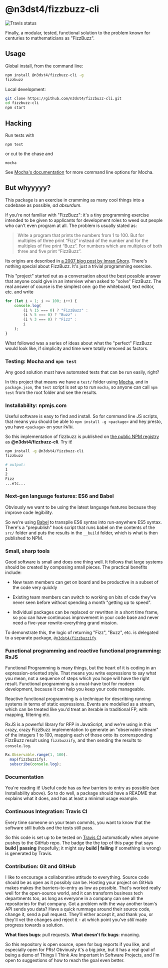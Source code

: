 @n3dst4/fizzbuzz-cli
====================

![Travis status](https://travis-ci.org/n3dst4/fizzbuzz-cli.svg)

Finally, a modular, tested, functional solution to the problem known for centuries to mathematicians as "FizzBuzz".

## Usage

Global install, from the command line:

```bash
npm install @n3dst4/fizzbuzz-cli -g
fizzbuzz
```

Local development:

```bash
git clone https://github.com/n3dst4/fizzbuzz-cli.git
cd fizzbuzz-cli
npm start
```

## Hacking

Run tests with

```
npm test
```

or cut to the chase and

```
mocha
```

See [Mocha's documentation](http://mochajs.org/) for more command line options
for Mocha.


## But whyyyyy?

This package is an exercise in cramming as many cool things into a codebase as
possible, *ad absurdum*.

If you're not familiar with "FizzBuzz": it's a tiny programming exercise
intended to be given to applicants for development roles to weed out people who
can't even program at all. The problem is usually stated as:

> Write a program that prints the numbers from 1 to 100. But for multiples of
> three print “Fizz” instead of the number and for the multiples of five print
> “Buzz”. For numbers which are multiples of both three and five print
> “FizzBuzz”.

Its origins are described in [a 2007 blog post by Imran
Ghory](http://imranontech.com/2007/01/24/using-fizzbuzz-to-find-developers-who-grok-coding/).
There's nothing special about FizzBuzz. It's just a trivial programming
exercise.

This "project" started out as a conversation about the best possible answer that
anyone could give in an interview when asked to "solve" FizzBuzz. The real
answer of course is the simplest one: go the whiteboard, text editor, etc. and
write

```js
for (let i = 1; i <= 100; i++) {
    console.log(
        (i % 15 === 0) ? "FizzBuzz" :
        (i % 5 === 0) ? "Buzz" :
        (i % 3 === 0) ? "Fizz" :
        i
    );
}
```

What followed was a series of ideas about what the "perfect" FizzBuzz would look
like, if simplicity and time were totally removed as factors.

### Testing: Mocha and `npm test`

Any good solution must have automated tests that can be run easily, right?

In this project that means we have a `test/` folder using
[Mocha](http://mochajs.org/), and in `package.json`, the `test` script is set up
to run `mocha`, so anyone can call `npm test` from the root folder and see the
results.

### Installability: npmjs.com

Useful software is easy to find and install. So for command line JS scripts,
that means you should be able to `npm install -g <package>` and hey presto, you
have `<package>` on your `PATH`.

So this implementation of fizzbuzz is published on [the public NPM
registry](https://www.npmjs.com/) as **@n3dst4/fizzbuzz-cli**. Try it!

```bash
npm install -g @n3dst4/fizzbuzz-cli
fizzbuzz

# output:
1
2
Fizz
...etc...
```

### Next-gen language features: ES6 and Babel

Obviously we want to be using the latest language features because they improve code legibility.

So we're using [Babel](https://babeljs.io/) to transpile ES6 syntax into
run-anywhere ES5 syntax. There's a "prepublish" hook script that runs babel on
the contents of the `src/` folder and puts the results in the `__build` folder, 
which is what is then published to NPM.

### Small, sharp tools

Good software is small and does one thing well. It follows that large systems
should be created by composing small pieces. The practical benefits include:

* New team members can get on board and be productive in a subset of the code
    very quickly

* Existing team members can switch to working on bits of code they've never seen
    before without spending a month "getting up to speed".

* Individual packages can be replaced or rewritten in a short time frame, so you
    can have continuous improvement in your code base and never need a five-year
    rewrite-everything grand mission.

To demonstrate this, the logic of returning "Fizz", "Buzz", etc. is delegated to
a separate package,
[`@n3dst4/fizzbuzzify`](https://www.npmjs.com/package/@n3dst4/fizzbuzzify)

### Functional programming and reactive functional programming: RxJS

Functional Programming is many things, but the heart of it is coding in an
expression-oriented style. That means you write expressions to say what you
mean, not a sequence of steps which you hope will have the right result.
Functional programming is a must-have tool for modern development, because it
can help you keep your code manageable.

Reactive functional programming is a technique for describing running systems in
terms of static expressions. Events are modelled as a stream, which can be
treated like you'd treat an iterable in traditional FP, with mapping, filtering
etc.

RxJS is a powerful library for RFP in JavaScript, and we're using in this crazy,
crazy FizzBuzz implementation to generate an "observable stream" of the integers
1 to 100, mapping each of those onto its corrensponding FizzBuzz result using `fizzbuzzify`, and then sending the results to `console.log`.

```js
Rx.Observable.range(1, 100).
  map(fizzbuzzify).
  subscribe(console.log);
```

### Documentation

You're reading it! Useful code has as few barriers to entry as possible (see
Installability above). So to do well, a package should have a README that
explains what it does, and has at least a minimal usage example.


### Continuous Integration: Travis CI

Every time someone on your team commits, you want to know that the software
still builds and the tests still pass.

So this code is set up to be tested on [Travis CI](https://travis-ci.org/)
automatically when anyone pushes to the GitHub repo. The badge the the top of
this page that says **build | passing** (hopefully; it might say **build |
failing** if something is wrong) is generated by Travis.


### Contribution: Git and GitHub

I like to encourage a collaborative attitude to everything. Source code should
be as open as it possibly can be. Hosting your project on GitHub makes makes the
barriers-to-entry as low as possible. That's worked really well for the
open-source world, and it can transform business tech departments too, as long
as everyone in a company can see all the repositories for that company. Got a
problem with the way another team's API sends you data? Have a quick rummage
around their source code, change it, send a pull request.  They'll either accept
it, and thank you, or they'll vet the changes and reject it - at which point
you've *still* made progress towards a solution.

**What fixes bugs**: pull requests. **What doesn't fix bugs**: moaning.

So this repository is open source, open for bug reports if you like, and
especially open for PRs! Obviously it's a big joke, but it has a real goal of
being a demo of Things I Think Are Important In Software Projects, and I'm open
to suggestions of how to reach the goal even better.
